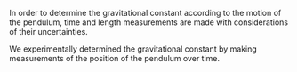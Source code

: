 In order to determine the gravitational constant according to the motion of the pendulum, time and length measurements are made with considerations of their uncertainties.

We experimentally determined the gravitational constant by making measurements of the position of the pendulum over time. 